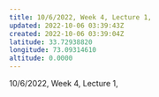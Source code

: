 ```yaml
---
title: 10/6/2022, Week 4, Lecture 1,
updated: 2022-10-06 03:39:43Z
created: 2022-10-06 03:39:04Z
latitude: 33.72938820
longitude: 73.09314610
altitude: 0.0000
---
```


10/6/2022, Week 4, Lecture 1,



